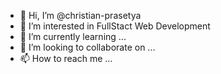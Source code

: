 - 👋 Hi, I’m @christian-prasetya
- 👀 I’m interested in FullStact Web Development
- 🌱 I’m currently learning ...
- 💞️ I’m looking to collaborate on ...
- 📫 How to reach me ...

<!---
christian-prasetya/christian-prasetya is a ✨ special ✨ repository because its `README.md` (this file) appears on your GitHub profile.
You can click the Preview link to take a look at your changes.
--->
